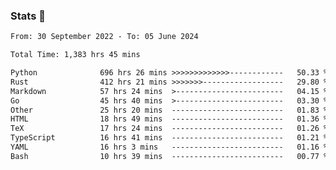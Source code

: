 ### Stats 👋
<!--START_SECTION:waka-->

```txt
From: 30 September 2022 - To: 05 June 2024

Total Time: 1,383 hrs 45 mins

Python              696 hrs 26 mins >>>>>>>>>>>>>------------   50.33 %
Rust                412 hrs 21 mins >>>>>>>------------------   29.80 %
Markdown            57 hrs 24 mins  >------------------------   04.15 %
Go                  45 hrs 40 mins  >------------------------   03.30 %
Other               25 hrs 20 mins  -------------------------   01.83 %
HTML                18 hrs 49 mins  -------------------------   01.36 %
TeX                 17 hrs 24 mins  -------------------------   01.26 %
TypeScript          16 hrs 41 mins  -------------------------   01.21 %
YAML                16 hrs 3 mins   -------------------------   01.16 %
Bash                10 hrs 39 mins  -------------------------   00.77 %
```

<!--END_SECTION:waka-->

<!--
**buhaytza2005/buhaytza2005** is a ✨ _special_ ✨ repository because its `README.md` (this file) appears on your GitHub profile.

Here are some ideas to get you started:

- 🔭 I’m currently working on ...
- 🌱 I’m currently learning ...
- 👯 I’m looking to collaborate on ...
- 🤔 I’m looking for help with ...
- 💬 Ask me about ...
- 📫 How to reach me: ...
- 😄 Pronouns: ...
- ⚡ Fun fact: ...
-->


